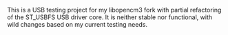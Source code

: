 This is a USB testing project for my libopencm3 fork with partial refactoring of the ST_USBFS USB driver core.
It is neither stable nor functional, with wild changes based on my current testing needs.
